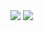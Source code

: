 <img src="https://github.com/user-attachments/assets/23790a22-3b9b-4573-9d2b-d5714b5e6a20"/>
<img src="https://github.com/user-attachments/assets/93b07d19-1b7f-4c3d-a380-89323840d6e7"/>
